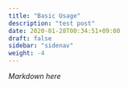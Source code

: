 ```yaml
---
title: "Basic Usage"
description: "test post"
date: 2020-01-28T00:34:51+09:00
draft: false
sidebar: "sidenav"
weight: -4
---
```


*Markdown here*
